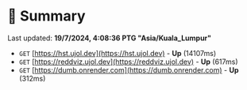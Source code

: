 # 📖 Summary
Last updated: **19/7/2024, 4:08:36 PTG "Asia/Kuala_Lumpur"**

- `GET` [https://hst.ujol.dev](https://hst.ujol.dev) - **Up** (14107ms)
- `GET` [https://reddviz.ujol.dev](https://reddviz.ujol.dev) - **Up** (617ms)
- `GET` [https://dumb.onrender.com](https://dumb.onrender.com) - **Up** (312ms)
